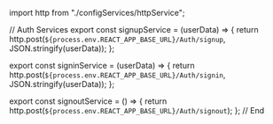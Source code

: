 import http from "./configServices/httpService";

// Auth Services
export const signupService = (userData) => {
  return http.post(`${process.env.REACT_APP_BASE_URL}/Auth/signup`, JSON.stringify(userData));
};

export const signinService = (userData) => {
  return http.post(`${process.env.REACT_APP_BASE_URL}/Auth/signin`, JSON.stringify(userData));
};

export const signoutService = () => {
  return http.post(`${process.env.REACT_APP_BASE_URL}/Auth/signout`);
};
// End
